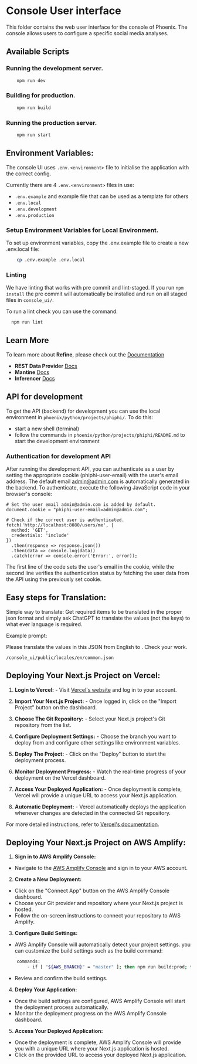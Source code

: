 # Console User interface

This folder contains the web user interface for the console of Phoenix. The console allows users to
configure a specific social media analyses.

## Available Scripts

### Running the development server.

```bash
    npm run dev
```

### Building for production.

```bash
    npm run build
```

### Running the production server.

```bash
    npm run start
```

## Environment Variables:

The console UI uses `.env.<environment>` file to initialise the application with the correct config.

Currently there are 4 `.env.<environment>` files in use:

- `.env.example` and example file that can be used as a template for others
- `.env.local`
- `.env.development`
- `.env.production`

### Setup Environment Variables for Local Environment.

To set up environment variables, copy the .env.example file to create a new .env.local file:

```bash
    cp .env.example .env.local
```

### Linting

We have linting that works with pre commit and lint-staged. If you run `npm install` the pre
commit will automatically be installed and run on all staged files in `console_ui/`.

To run a lint check you can use the command:

```bash
  npm run lint
```

## Learn More

To learn more about **Refine**, please check out the [Documentation](https://refine.dev/docs)

- **REST Data Provider** [Docs](https://refine.dev/docs/core/providers/data-provider/#overview)
- **Mantine** [Docs](#)
- **Inferencer** [Docs](https://refine.dev/docs/packages/documentation/inferencer)

## API for development

To get the API (backend) for development you can use the local environment in
`phoenix/python/projects/phiphi/`. To do this:

- start a new shell (terminal)
- follow the commands in `phoenix/python/projects/phiphi/README.md` to start the development
  environment

### Authentication for development API

After running the development API, you can authenticate as a user by setting the appropriate cookie
(phiphi-user-email) with the user's email address. The default email admin@admin.com is
automatically generated in the backend. To authenticate, execute the following JavaScript code in
your browser's console:

```
# Set the user email admin@admin.com is added by default.
document.cookie = "phiphi-user-email=admin@admin.com";

# Check if the correct user is authenticated.
fetch('http://localhost:8080/users/me', {
  method: 'GET',
  credentials: 'include'
})
  .then(response => response.json())
  .then(data => console.log(data))
  .catch(error => console.error('Error:', error));
```

The first line of the code sets the user's email in the cookie, while the second line verifies the
authentication status by fetching the user data from the API using the previously set cookie.

## Easy steps for Translation:

Simple way to translate:
Get required items to be translated in the proper json format and simply ask ChatGPT to translate the values (not the keys) to what ever language is required.

Example prompt:

Please translate the values in this JSON from English to <other language>. Check your work.

`/console_ui/public/locales/en/common.json`

## Deploying Your Next.js Project on Vercel:

1. **Login to Vercel:** - Visit [Vercel's website](https://vercel.com/) and log in to your account.

2. **Import Your Next.js Project:** - Once logged in, click on the "Import Project" button on the dashboard.

3. **Choose The Git Repository:** - Select your Next.js project's Git repository from the list.

4. **Configure Deployment Settings:** - Choose the branch you want to deploy from and configure other settings like environment variables.

5. **Deploy The Project:** - Click on the "Deploy" button to start the deployment process.

6. **Monitor Deployment Progress:** - Watch the real-time progress of your deployment on the Vercel dashboard.

7. **Access Your Deployed Application:** - Once deployment is complete, Vercel will provide a unique URL to access your Next.js application.

8. **Automatic Deployment:** - Vercel automatically deploys the application whenever changes are detected in the connected Git repository.

For more detailed instructions, refer to [Vercel's documentation](https://vercel.com/docs).

## Deploying Your Next.js Project on AWS Amplify:

1. **Sign in to AWS Amplify Console:**

- Navigate to the [AWS Amplify Console](https://console.aws.amazon.com/amplify/) and sign in to your AWS account.

2. **Create a New Deployment:**

- Click on the "Connect App" button on the AWS Amplify Console dashboard.
- Choose your Git provider and repository where your Next.js project is hosted.
- Follow the on-screen instructions to connect your repository to AWS Amplify.

3. **Configure Build Settings:**

- AWS Amplify Console will automatically detect your project settings. you can customize the build settings such as the build command:

```bash
    commands:
        - if [ "${AWS_BRANCH}" = "master" ]; then npm run build:prod; fi
```

- Review and confirm the build settings.

4. **Deploy Your Application:**

- Once the build settings are configured, AWS Amplify Console will start the deployment process automatically.
- Monitor the deployment progress on the AWS Amplify Console dashboard.

5. **Access Your Deployed Application:**

- Once the deployment is complete, AWS Amplify Console will provide you with a unique URL where your Next.js application is hosted.
- Click on the provided URL to access your deployed Next.js application.
